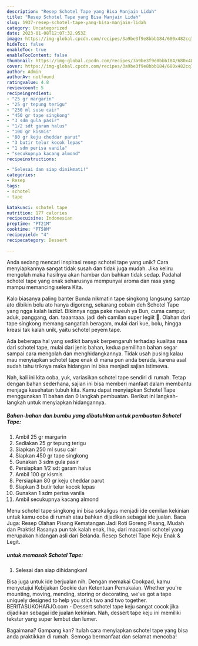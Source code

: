 ```yaml
---
description: "Resep Schotel Tape yang Bisa Manjain Lidah"
title: "Resep Schotel Tape yang Bisa Manjain Lidah"
slug: 1937-resep-schotel-tape-yang-bisa-manjain-lidah
category: Uncategorized
date: 2023-01-08T12:07:32.953Z
image: https://img-global.cpcdn.com/recipes/3a9be3f9e8bbb184/680x482cq70/schotel-tape-foto-resep-utama.jpg
hideToc: false
enableToc: true
enableTocContent: false
thumbnail: https://img-global.cpcdn.com/recipes/3a9be3f9e8bbb184/680x482cq70/schotel-tape-foto-resep-utama.jpg
cover: https://img-global.cpcdn.com/recipes/3a9be3f9e8bbb184/680x482cq70/schotel-tape-foto-resep-utama.jpg
author: Admin
authorAv: notfound
ratingvalue: 4.8
reviewcount: 5
recipeingredient:
- "25 gr margarin"
- "25 gr tepung terigu"
- "250 ml susu cair"
- "450 gr tape singkong"
- "3 sdm gula pasir"
- "1/2 sdt garam halus"
- "100 gr kismis"
- "80 gr keju cheddar parut"
- "3 butir telur kocok lepas"
- "1 sdm perisa vanila"
- "secukupnya kacang almond"
recipeinstructions:

- "Selesai dan siap dinikmati!"
categories:
- Resep
tags:
- schotel
- tape

katakunci: schotel tape 
nutrition: 177 calories
recipecuisine: Indonesian
preptime: "PT21M"
cooktime: "PT58M"
recipeyield: "4"
recipecategory: Dessert

---
```





Anda sedang mencari inspirasi resep schotel tape yang unik? Cara menyiapkannya sangat tidak susah dan tidak juga mudah. Jika keliru mengolah maka hasilnya akan hambar dan bahkan tidak sedap. Padahal schotel tape yang enak seharusnya mempunyai aroma dan rasa yang mampu memancing selera Kita.





Kalo biasanya paling banter Bunda nikmatin tape singkong langsung santap ato dibikin bolu ato hanya digoreng, sekarang cobain deh Schotel Tape yang ngga kalah laziiz!. Bikinnya ngga pake riweuh ya Bun, cuma campur, aduk, panggang, dan. taaarraaa. jadi deh camilan super legiit 🤤. Olahan dari tape singkong memang sangatlah beragam, mulai dari kue, bolu, hingga kreasi tak kalah unik, yaitu schotel peyem tape.

Ada beberapa hal yang sedikit banyak berpengaruh terhadap kualitas rasa dari schotel tape, mulai dari jenis bahan, kedua pemilihan bahan segar sampai cara mengolah dan menghidangkannya. Tidak usah pusing kalau mau menyiapkan schotel tape enak di mana pun anda berada, karena asal sudah tahu triknya maka hidangan ini bisa menjadi sajian istimewa.






Nah, kali ini kita coba, yuk, variasikan schotel tape sendiri di rumah. Tetap dengan bahan sederhana, sajian ini bisa memberi manfaat dalam membantu menjaga kesehatan tubuh kita. Kamu dapat menyiapkan Schotel Tape menggunakan 11 bahan dan 0 langkah pembuatan. Berikut ini langkah-langkah untuk menyiapkan hidangannya.

<!--inarticleads1-->

##### Bahan-bahan dan bumbu yang dibutuhkan untuk pembuatan Schotel Tape:

1. Ambil 25 gr margarin
1. Sediakan 25 gr tepung terigu
1. Siapkan 250 ml susu cair
1. Siapkan 450 gr tape singkong
1. Gunakan 3 sdm gula pasir
1. Persiapkan 1/2 sdt garam halus
1. Ambil 100 gr kismis
1. Persiapkan 80 gr keju cheddar parut
1. Siapkan 3 butir telur kocok lepas
1. Gunakan 1 sdm perisa vanila
1. Ambil secukupnya kacang almond


Menu schotel tape singkong ini bisa sekaligus menjadi ide cemilan kekinian untuk kamu coba di rumah atau bahkan dijadikan sebagai ide jualan. Baca Juga: Resep Olahan Pisang Kematangan Jadi Roti Goreng Pisang, Mudah dan Praktis! Rasanya pun tak kalah enak, lho, dari macaroni schotel yang merupakan hidangan asli dari Belanda. Resep Schotel Tape Keju Enak &amp; Legit. 

<!--inarticleads2-->

#####  untuk memasak Schotel Tape:


1. Selesai dan siap dihidangkan!

Bisa juga untuk ide berjualan nih. Dengan memakai Cookpad, kamu menyetujui Kebijakan Cookie dan Ketentuan Pemakaian. Whether you&#39;re mounting, moving, mending, storing or decorating, we&#39;ve got a tape uniquely designed to help you stick two and two together. BERITASUKOHARJO.com - Dessert schotel tape keju sangat cocok jika dijadikan sebagai ide jualan kekinian. Nah, dessert tape keju ini memiliki tekstur yang super lembut dan lumer. 

Bagaimana? Gampang kan? Itulah cara menyiapkan schotel tape yang bisa anda praktikkan di rumah. Semoga bermanfaat dan selamat mencoba!
